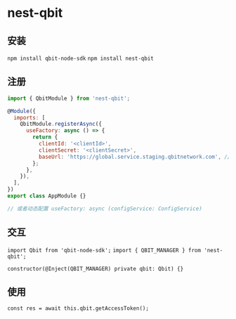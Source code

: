 # nest-qbit

## 安装

`npm install qbit-node-sdk`
`npm install nest-qbit`

## 注册

```js
import { QbitModule } from 'nest-qbit';

@Module({
  imports: [
    QbitModule.registerAsync({
      useFactory: async () => {
        return {
          clientId: '<clientId>',
          clientSecret: '<clientSecret>',
          baseUrl: 'https://global.service.staging.qbitnetwork.com', // 可选 默认正式环境
        };
      },
    }),
  ],
})
export class AppModule {}

// 或者动态配置 useFactory: async (configService: ConfigService)
```

## 交互

`import Qbit from 'qbit-node-sdk';`
`import { QBIT_MANAGER } from 'nest-qbit';`

`constructor(@Inject(QBIT_MANAGER) private qbit: Qbit) {}`

## 使用

`const res = await this.qbit.getAccessToken();`
